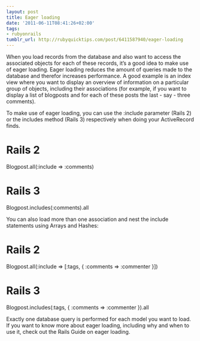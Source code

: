 ```yaml
---
layout: post
title: Eager loading
date: '2011-06-11T08:41:26+02:00'
tags:
- rubyonrails
tumblr_url: http://rubyquicktips.com/post/6411587940/eager-loading
---
```

When you load records from the database and also want to access the associated objects for each of these records, it’s a good idea to make use of eager loading. Eager loading reduces the amount of queries made to the database and therefor increases performance.
A good example is an index view where you want to display an overview of information on a particular group of objects, including their associations (for example, if you want to display a list of blogposts and for each of these posts the last - say - three comments).

To make use of eager loading, you can use the :include parameter (Rails 2) or the includes method (Rails 3) respectively when doing your ActiveRecord finds.


  # Rails 2
Blogpost.all(:include => :comments)

# Rails 3
Blogpost.includes(:comments).all


You can also load more than one association and nest the include statements using Arrays and Hashes:


  # Rails 2
Blogpost.all(:include => [:tags, { :comments => :commenter }])

# Rails 3
Blogpost.includes(:tags, { :comments => :commenter }).all


Exactly one database query is performed for each model you want to load.
If you want to know more about eager loading, including why and when to use it, check out the Rails Guide on eager loading.
